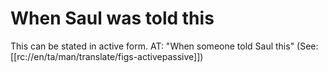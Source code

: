 # When Saul was told this

This can be stated in active form. AT: "When someone told Saul this" (See: [[rc://en/ta/man/translate/figs-activepassive]])

